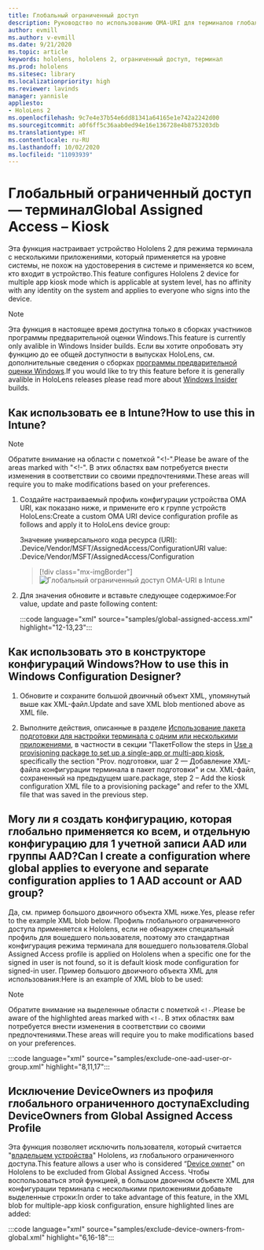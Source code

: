 ```yaml
---
title: Глобальный ограниченный доступ
description: Руководство по использованию OMA-URI для терминалов глобального ограниченного доступа
author: evmill
ms.author: v-evmill
ms.date: 9/21/2020
ms.topic: article
keywords: hololens, hololens 2, ограниченный доступ, терминал
ms.prod: hololens
ms.sitesec: library
ms.localizationpriority: high
ms.reviewer: lavinds
manager: yannisle
appliesto:
- HoloLens 2
ms.openlocfilehash: 9c7e4e37b54e6dd81341a64165e1e742a2242d00
ms.sourcegitcommit: a0f6ff5c36aab0ed94e16e136728e4b8753203db
ms.translationtype: HT
ms.contentlocale: ru-RU
ms.lasthandoff: 10/02/2020
ms.locfileid: "11093939"
---
```

# <span data-ttu-id="6c8d7-104">Глобальный ограниченный доступ — терминал</span><span class="sxs-lookup"><span data-stu-id="6c8d7-104">Global Assigned Access – Kiosk</span></span>

<span data-ttu-id="6c8d7-105">Эта функция настраивает устройство Hololens 2 для режима терминала с несколькими приложениями, который применяется на уровне системы, не похож на удостоверения в системе и применяется ко всем, кто входит в устройство.</span><span class="sxs-lookup"><span data-stu-id="6c8d7-105">This feature configures Hololens 2 device for multiple app kiosk mode which is applicable at system level, has no affinity with any identity on the system and applies to everyone who signs into the device.</span></span> 

> [!NOTE]
> <span data-ttu-id="6c8d7-106">Эта функция в настоящее время доступна только в сборках участников программы предварительной оценки Windows.</span><span class="sxs-lookup"><span data-stu-id="6c8d7-106">This feature is currently only avalible in Windows Insider builds.</span></span> <span data-ttu-id="6c8d7-107">Если вы хотите опробовать эту функцию до ее общей доступности в выпусках HoloLens, см. дополнительные сведения о сборках [программы предварительной оценки Windows](hololens-insider.md).</span><span class="sxs-lookup"><span data-stu-id="6c8d7-107">If you would like to try this feature before it is generally avalible in HoloLens releases please read more about [Windows Insider](hololens-insider.md) builds.</span></span>
 
## <span data-ttu-id="6c8d7-108">Как использовать ее в Intune?</span><span class="sxs-lookup"><span data-stu-id="6c8d7-108">How to use this in Intune?</span></span> 

> [!NOTE]
> <span data-ttu-id="6c8d7-109">Обратите внимание на области с пометкой "<!-".</span><span class="sxs-lookup"><span data-stu-id="6c8d7-109">Please be aware of the areas marked with "<!-".</span></span> <span data-ttu-id="6c8d7-110">В этих областях вам потребуется внести изменения в соответствии со своими предпочтениями.</span><span class="sxs-lookup"><span data-stu-id="6c8d7-110">These areas will require you to make modifications based on your preferences.</span></span> 

1.  <span data-ttu-id="6c8d7-111">Создайте настраиваемый профиль конфигурации устройства OMA URI, как показано ниже, и примените его к группе устройств HoloLens:</span><span class="sxs-lookup"><span data-stu-id="6c8d7-111">Create a custom OMA URI device configuration profile as follows and apply it to HoloLens device group:</span></span> 

    <span data-ttu-id="6c8d7-112">Значение универсального кода ресурса (URI): .Device/Vendor/MSFT/AssignedAccess/Configuration</span><span class="sxs-lookup"><span data-stu-id="6c8d7-112">URI value: .Device/Vendor/MSFT/AssignedAccess/Configuration</span></span>
   
    > [!div class="mx-imgBorder"]
    > ![Глобальный ограниченный доступ OMA-URI в Intune](images/global-assigned-access-omauri.png)

2.  <span data-ttu-id="6c8d7-114">Для значения обновите и вставьте следующее содержимое:</span><span class="sxs-lookup"><span data-stu-id="6c8d7-114">For value, update and paste following content:</span></span> 

    :::code language="xml" source="samples/global-assigned-access.xml" highlight="12-13,23":::

## <span data-ttu-id="6c8d7-115">Как использовать это в конструкторе конфигураций Windows?</span><span class="sxs-lookup"><span data-stu-id="6c8d7-115">How to use this in Windows Configuration Designer?</span></span> 
 
1.  <span data-ttu-id="6c8d7-116">Обновите и сохраните большой двоичный объект XML, упомянутый выше как XML-файл.</span><span class="sxs-lookup"><span data-stu-id="6c8d7-116">Update and save XML blob mentioned above as XML file.</span></span> 

2.  <span data-ttu-id="6c8d7-117">Выполните действия, описанные в разделе [Использование пакета подготовки для настройки терминала с одним или несколькими приложениями](https://docs.microsoft.com/hololens/hololens-kiosk#use-a-provisioning-package-to-set-up-a-single-app-or-multi-app-kiosk), в частности в секции "Пакет</span><span class="sxs-lookup"><span data-stu-id="6c8d7-117">Follow the steps in [Use a provisioning package to set up a single-app or multi-app kiosk](https://docs.microsoft.com/hololens/hololens-kiosk#use-a-provisioning-package-to-set-up-a-single-app-or-multi-app-kiosk), specifically the section "Prov.</span></span> <span data-ttu-id="6c8d7-118">подготовки, шаг 2 — Добавление XML-файла конфигурации терминала в пакет подготовки" и см. XML-файл, сохраненный на предыдущем шаге.</span><span class="sxs-lookup"><span data-stu-id="6c8d7-118">package, step 2 – Add the kiosk configuration XML file to a provisioning package" and refer to the XML file that was saved in the previous step.</span></span> 

## <span data-ttu-id="6c8d7-119">Могу ли я создать конфигурацию, которая глобально применяется ко всем, и отдельную конфигурацию для 1 учетной записи AAD или группы AAD?</span><span class="sxs-lookup"><span data-stu-id="6c8d7-119">Can I create a configuration where global applies to everyone and separate configuration applies to 1 AAD account or AAD group?</span></span> 

<span data-ttu-id="6c8d7-120">Да, см. пример большого двоичного объекта XML ниже.</span><span class="sxs-lookup"><span data-stu-id="6c8d7-120">Yes, please refer to the example XML blob below.</span></span> <span data-ttu-id="6c8d7-121">Профиль глобального ограниченного доступа применяется к Hololens, если не обнаружен специальный профиль для вошедшего пользователя, поэтому это стандартная конфигурация режима терминала для вошедшего пользователя.</span><span class="sxs-lookup"><span data-stu-id="6c8d7-121">Global Assigned Access profile is applied on Hololens when a specific one for the signed in user is not found, so it is default kiosk mode configuration for signed-in user.</span></span> <span data-ttu-id="6c8d7-122">Пример большого двоичного объекта XML для использования:</span><span class="sxs-lookup"><span data-stu-id="6c8d7-122">Here is an example of XML blob to be used:</span></span> 

> [!NOTE]
> <span data-ttu-id="6c8d7-123">Обратите внимание на выделенные области с пометкой `<!-`.</span><span class="sxs-lookup"><span data-stu-id="6c8d7-123">Please be aware of the highlighted areas marked with `<!-`.</span></span> <span data-ttu-id="6c8d7-124">В этих областях вам потребуется внести изменения в соответствии со своими предпочтениями.</span><span class="sxs-lookup"><span data-stu-id="6c8d7-124">These areas will require you to make modifications based on your preferences.</span></span> 

 :::code language="xml" source="samples/exclude-one-aad-user-or-group.xml" highlight="8,11,17":::

## <span data-ttu-id="6c8d7-125">Исключение DeviceOwners из профиля глобального ограниченного доступа</span><span class="sxs-lookup"><span data-stu-id="6c8d7-125">Excluding DeviceOwners from Global Assigned Access Profile</span></span>

<span data-ttu-id="6c8d7-126">Эта функция позволяет исключить пользователя, который считается "[владельцем устройства](security-adminless-os.md)" Hololens, из глобального ограниченного доступа.</span><span class="sxs-lookup"><span data-stu-id="6c8d7-126">This feature allows a user who is considered “[Device owner](security-adminless-os.md)" on Hololens to be excluded from Global Assigned Access.</span></span> <span data-ttu-id="6c8d7-127">Чтобы воспользоваться этой функцией, в большом двоичном объекте XML для конфигурации терминала с несколькими приложениями добавьте выделенные строки:</span><span class="sxs-lookup"><span data-stu-id="6c8d7-127">In order to take advantage of this feature, in the XML blob for multiple-app kiosk configuration, ensure highlighted lines are added:</span></span> 

 :::code language="xml" source="samples/exclude-device-owners-from-global.xml" highlight="6,16-18":::
 
